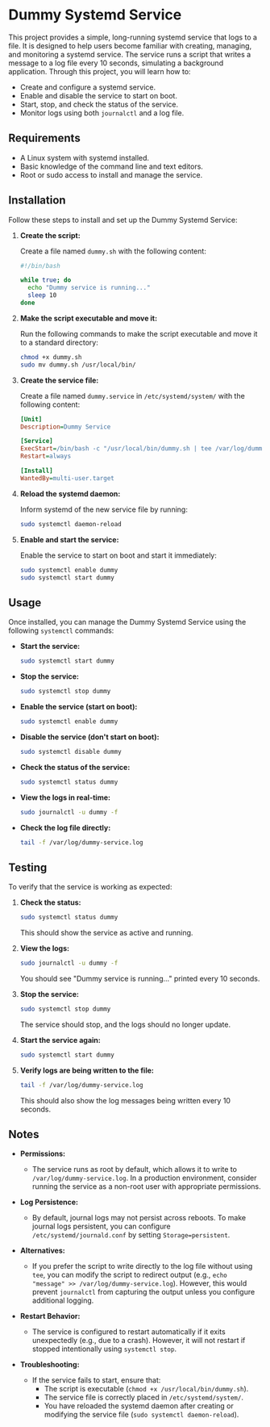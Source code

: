 # Dummy Systemd Service

This project provides a simple, long-running systemd service that logs to a file. It is designed to help users become familiar with creating, managing, and monitoring a systemd service. The service runs a script that writes a message to a log file every 10 seconds, simulating a background application. Through this project, you will learn how to:

- Create and configure a systemd service.
- Enable and disable the service to start on boot.
- Start, stop, and check the status of the service.
- Monitor logs using both `journalctl` and a log file.

## Requirements

- A Linux system with systemd installed.
- Basic knowledge of the command line and text editors.
- Root or sudo access to install and manage the service.

## Installation

Follow these steps to install and set up the Dummy Systemd Service:

1. **Create the script:**

   Create a file named `dummy.sh` with the following content:

   ```bash
   #!/bin/bash

   while true; do
     echo "Dummy service is running..."
     sleep 10
   done
   ```

2. **Make the script executable and move it:**

   Run the following commands to make the script executable and move it to a standard directory:

   ```bash
   chmod +x dummy.sh
   sudo mv dummy.sh /usr/local/bin/
   ```

3. **Create the service file:**

   Create a file named `dummy.service` in `/etc/systemd/system/` with the following content:

   ```ini
   [Unit]
   Description=Dummy Service

   [Service]
   ExecStart=/bin/bash -c "/usr/local/bin/dummy.sh | tee /var/log/dummy-service.log"
   Restart=always

   [Install]
   WantedBy=multi-user.target
   ```

4. **Reload the systemd daemon:**

   Inform systemd of the new service file by running:

   ```bash
   sudo systemctl daemon-reload
   ```

5. **Enable and start the service:**

   Enable the service to start on boot and start it immediately:

   ```bash
   sudo systemctl enable dummy
   sudo systemctl start dummy
   ```

## Usage

Once installed, you can manage the Dummy Systemd Service using the following `systemctl` commands:

- **Start the service:**

  ```bash
  sudo systemctl start dummy
  ```

- **Stop the service:**

  ```bash
  sudo systemctl stop dummy
  ```

- **Enable the service (start on boot):**

  ```bash
  sudo systemctl enable dummy
  ```

- **Disable the service (don't start on boot):**

  ```bash
  sudo systemctl disable dummy
  ```

- **Check the status of the service:**

  ```bash
  sudo systemctl status dummy
  ```

- **View the logs in real-time:**

  ```bash
  sudo journalctl -u dummy -f
  ```

- **Check the log file directly:**

  ```bash
  tail -f /var/log/dummy-service.log
  ```

## Testing

To verify that the service is working as expected:

1. **Check the status:**

   ```bash
   sudo systemctl status dummy
   ```

   This should show the service as active and running.

2. **View the logs:**

   ```bash
   sudo journalctl -u dummy -f
   ```

   You should see "Dummy service is running..." printed every 10 seconds.

3. **Stop the service:**

   ```bash
   sudo systemctl stop dummy
   ```

   The service should stop, and the logs should no longer update.

4. **Start the service again:**

   ```bash
   sudo systemctl start dummy
   ```

5. **Verify logs are being written to the file:**

   ```bash
   tail -f /var/log/dummy-service.log
   ```

   This should also show the log messages being written every 10 seconds.

## Notes

- **Permissions:**
  - The service runs as root by default, which allows it to write to `/var/log/dummy-service.log`. In a production environment, consider running the service as a non-root user with appropriate permissions.

- **Log Persistence:**
  - By default, journal logs may not persist across reboots. To make journal logs persistent, you can configure `/etc/systemd/journald.conf` by setting `Storage=persistent`.

- **Alternatives:**
  - If you prefer the script to write directly to the log file without using `tee`, you can modify the script to redirect output (e.g., `echo "message" >> /var/log/dummy-service.log`). However, this would prevent `journalctl` from capturing the output unless you configure additional logging.

- **Restart Behavior:**
  - The service is configured to restart automatically if it exits unexpectedly (e.g., due to a crash). However, it will not restart if stopped intentionally using `systemctl stop`.

- **Troubleshooting:**
  - If the service fails to start, ensure that:
    - The script is executable (`chmod +x /usr/local/bin/dummy.sh`).
    - The service file is correctly placed in `/etc/systemd/system/`.
    - You have reloaded the systemd daemon after creating or modifying the service file (`sudo systemctl daemon-reload`).
